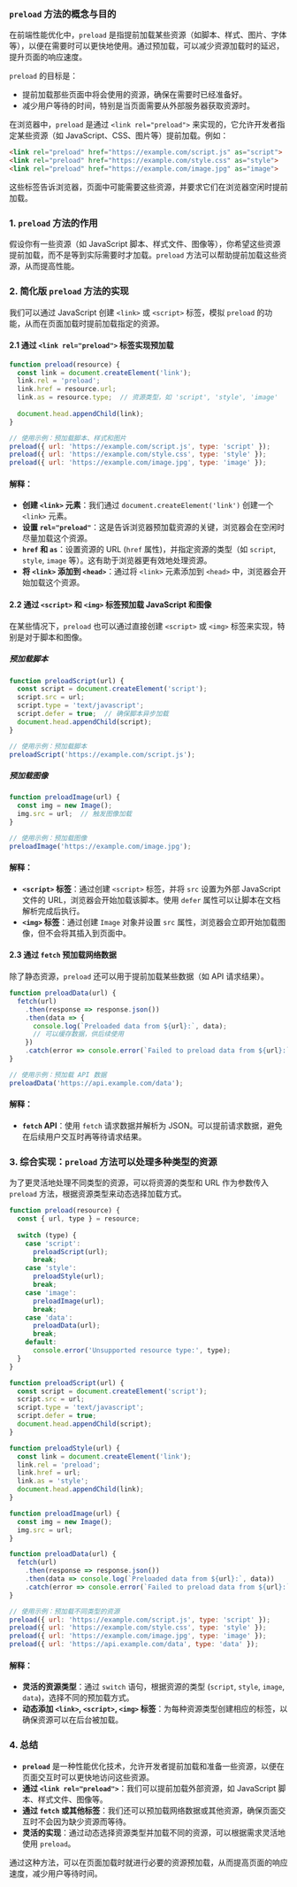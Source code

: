 ### `preload` 方法的概念与目的

在前端性能优化中，`preload` 是指提前加载某些资源（如脚本、样式、图片、字体等），以便在需要时可以更快地使用。通过预加载，可以减少资源加载时的延迟，提升页面的响应速度。

`preload` 的目标是：

- 提前加载那些页面中将会使用的资源，确保在需要时已经准备好。
- 减少用户等待的时间，特别是当页面需要从外部服务器获取资源时。

在浏览器中，`preload` 是通过 `<link rel="preload">` 来实现的，它允许开发者指定某些资源（如 JavaScript、CSS、图片等）提前加载。例如：

```html
<link rel="preload" href="https://example.com/script.js" as="script">
<link rel="preload" href="https://example.com/style.css" as="style">
<link rel="preload" href="https://example.com/image.jpg" as="image">
```

这些标签告诉浏览器，页面中可能需要这些资源，并要求它们在浏览器空闲时提前加载。

### 1. **`preload` 方法的作用**

假设你有一些资源（如 JavaScript 脚本、样式文件、图像等），你希望这些资源提前加载，而不是等到实际需要时才加载。`preload` 方法可以帮助提前加载这些资源，从而提高性能。

### 2. **简化版 `preload` 方法的实现**

我们可以通过 JavaScript 创建 `<link>` 或 `<script>` 标签，模拟 `preload` 的功能，从而在页面加载时提前加载指定的资源。

#### 2.1 **通过 `<link rel="preload">` 标签实现预加载**

```javascript
function preload(resource) {
  const link = document.createElement('link');
  link.rel = 'preload';
  link.href = resource.url;
  link.as = resource.type;  // 资源类型，如 'script', 'style', 'image'
  
  document.head.appendChild(link);
}

// 使用示例：预加载脚本、样式和图片
preload({ url: 'https://example.com/script.js', type: 'script' });
preload({ url: 'https://example.com/style.css', type: 'style' });
preload({ url: 'https://example.com/image.jpg', type: 'image' });
```

#### 解释：

- **创建 `<link>` 元素**：我们通过 `document.createElement('link')` 创建一个 `<link>` 元素。
- **设置 `rel="preload"`**：这是告诉浏览器预加载资源的关键，浏览器会在空闲时尽量加载这个资源。
- **`href` 和 `as`**：设置资源的 URL (`href` 属性)，并指定资源的类型（如 `script`, `style`, `image` 等）。这有助于浏览器更有效地处理资源。
- **将 `<link>` 添加到 `<head>`**：通过将 `<link>` 元素添加到 `<head>` 中，浏览器会开始加载这个资源。

#### 2.2 **通过 `<script>` 和 `<img>` 标签预加载 JavaScript 和图像**

在某些情况下，`preload` 也可以通过直接创建 `<script>` 或 `<img>` 标签来实现，特别是对于脚本和图像。

##### **预加载脚本**

```javascript
function preloadScript(url) {
  const script = document.createElement('script');
  script.src = url;
  script.type = 'text/javascript';
  script.defer = true;  // 确保脚本异步加载
  document.head.appendChild(script);
}

// 使用示例：预加载脚本
preloadScript('https://example.com/script.js');
```

##### **预加载图像**

```javascript
function preloadImage(url) {
  const img = new Image();
  img.src = url;  // 触发图像加载
}

// 使用示例：预加载图像
preloadImage('https://example.com/image.jpg');
```

#### 解释：

- **`<script>` 标签**：通过创建 `<script>` 标签，并将 `src` 设置为外部 JavaScript 文件的 URL，浏览器会开始加载该脚本。使用 `defer` 属性可以让脚本在文档解析完成后执行。
- **`<img>` 标签**：通过创建 `Image` 对象并设置 `src` 属性，浏览器会立即开始加载图像，但不会将其插入到页面中。

#### 2.3 **通过 `fetch` 预加载网络数据**

除了静态资源，`preload` 还可以用于提前加载某些数据（如 API 请求结果）。

```javascript
function preloadData(url) {
  fetch(url)
    .then(response => response.json())
    .then(data => {
      console.log(`Preloaded data from ${url}:`, data);
      // 可以缓存数据，供后续使用
    })
    .catch(error => console.error(`Failed to preload data from ${url}:`, error));
}

// 使用示例：预加载 API 数据
preloadData('https://api.example.com/data');
```

#### 解释：

- **`fetch` API**：使用 `fetch` 请求数据并解析为 JSON。可以提前请求数据，避免在后续用户交互时再等待请求结果。

### 3. **综合实现：`preload` 方法可以处理多种类型的资源**

为了更灵活地处理不同类型的资源，可以将资源的类型和 URL 作为参数传入 `preload` 方法，根据资源类型来动态选择加载方式。

```javascript
function preload(resource) {
  const { url, type } = resource;
  
  switch (type) {
    case 'script':
      preloadScript(url);
      break;
    case 'style':
      preloadStyle(url);
      break;
    case 'image':
      preloadImage(url);
      break;
    case 'data':
      preloadData(url);
      break;
    default:
      console.error('Unsupported resource type:', type);
  }
}

function preloadScript(url) {
  const script = document.createElement('script');
  script.src = url;
  script.type = 'text/javascript';
  script.defer = true;
  document.head.appendChild(script);
}

function preloadStyle(url) {
  const link = document.createElement('link');
  link.rel = 'preload';
  link.href = url;
  link.as = 'style';
  document.head.appendChild(link);
}

function preloadImage(url) {
  const img = new Image();
  img.src = url;
}

function preloadData(url) {
  fetch(url)
    .then(response => response.json())
    .then(data => console.log(`Preloaded data from ${url}:`, data))
    .catch(error => console.error(`Failed to preload data from ${url}:`, error));
}

// 使用示例：预加载不同类型的资源
preload({ url: 'https://example.com/script.js', type: 'script' });
preload({ url: 'https://example.com/style.css', type: 'style' });
preload({ url: 'https://example.com/image.jpg', type: 'image' });
preload({ url: 'https://api.example.com/data', type: 'data' });
```

#### 解释：

- **灵活的资源类型**：通过 `switch` 语句，根据资源的类型 (`script`, `style`, `image`, `data`)，选择不同的预加载方式。
- **动态添加 `<link>`, `<script>`, `<img>` 标签**：为每种资源类型创建相应的标签，以确保资源可以在后台被加载。

### 4. **总结**

- **`preload`** 是一种性能优化技术，允许开发者提前加载和准备一些资源，以便在页面交互时可以更快地访问这些资源。
- **通过 `<link rel="preload">`**：我们可以提前加载外部资源，如 JavaScript 脚本、样式文件、图像等。
- **通过 `fetch` 或其他标签**：我们还可以预加载网络数据或其他资源，确保页面交互时不会因为缺少资源而等待。
- **灵活的实现**：通过动态选择资源类型并加载不同的资源，可以根据需求灵活地使用 `preload`。

通过这种方法，可以在页面加载时就进行必要的资源预加载，从而提高页面的响应速度，减少用户等待时间。